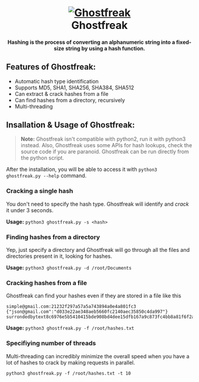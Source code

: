 <h1 align="center">
  <br>
  <a href="https://github.com/s0md3v/Hash-Buster"><img src="https://image.ibb.co/bSwkMe/bitmap.png" alt="Ghostfreak"></a>
  <br>
  Ghostfreak
  <br>
</h1>

<h4 align="center">Hashing is the process of converting an alphanumeric string into a fixed-size string by using a hash function.</h4>



## Features of Ghostfreak:
- Automatic hash type identification
- Supports MD5, SHA1, SHA256, SHA384, SHA512
- Can extract & crack hashes from a file
- Can find hashes from a directory, recursively
- Multi-threading

## Insallation & Usage of Ghostfreak:
> **Note:** Ghostfreak isn't compatible with python2, run it with python3 instead.
> Also, Ghostfreak uses some APIs for hash lookups, check the source code if you are paranoid.
Ghostfreak can be run directly from the python script.

After the installation, you will be able to access it with `python3 ghostfreak.py --help` command.

### Cracking a single hash

You don't need to specify the hash type. Ghostfreak will identify and *crack* it under 3 seconds.

**Usage:** `python3 ghostfreak.py -s <hash>`
### Finding hashes from a directory

Yep, just specify a directory and Ghostfreak will go through all the files and directories present in it, looking for hashes.

**Usage:** `python3 ghostfreak.py -d /root/Documents`
### Cracking hashes from a file

Ghostfreak can find your hashes even if they are stored in a file like this
```
simple@gmail.com:21232f297a57a5a743894a0e4a801fc3
{"json@gmail.com":"d033e22ae348aeb5660fc2140aec35850c4da997"}
surrondedbytext8c6976e5b5410415bde908bd4dee15dfb167a9c873fc4bb8a81f6f2ab448a918surrondedbytext
```

**Usage:** `python3 ghostfreak.py -f /root/hashes.txt`

### Specifiying number of threads

Multi-threading can incredibly minimize the overall speed when you have a lot of hashes to crack by making requests in parallel.

`python3 ghostfreak.py -f /root/hashes.txt -t 10`


